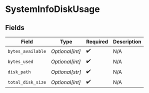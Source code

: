 # SystemInfoDiskUsage


## Fields

| Field              | Type               | Required           | Description        |
| ------------------ | ------------------ | ------------------ | ------------------ |
| `bytes_available`  | *Optional[int]*    | :heavy_check_mark: | N/A                |
| `bytes_used`       | *Optional[int]*    | :heavy_check_mark: | N/A                |
| `disk_path`        | *Optional[str]*    | :heavy_check_mark: | N/A                |
| `total_disk_size`  | *Optional[int]*    | :heavy_check_mark: | N/A                |
